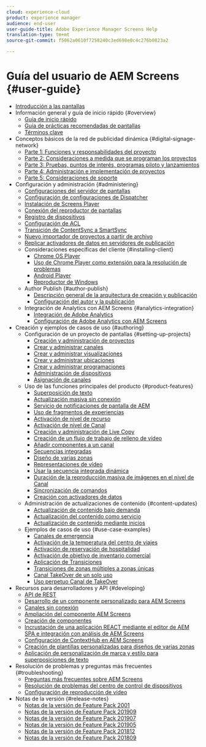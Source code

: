 ```yaml
---
cloud: experience-cloud
product: experience manager
audience: end-user
user-guide-title: Adobe Experience Manager Screens Help
translation-type: tm+mt
source-git-commit: f5062a0610f7258240c3ed698e0c4c276b0823a2

---
```



# Guía del usuario de AEM Screens {#user-guide}

+ [Introducción a las pantallas](aem-screens-introduction.md)
+ Información general y guía de inicio rápido {#overview}
   + [Guía de inicio rápido](kickstart-for-aem-screens.md)
   + [Guía de prácticas recomendadas de pantallas](https://docs.adobe.com/content/help/en/experience-manager-screens/using/about-guide.html)
   + [Términos clave](screens-glossary.md)
+ Conceptos básicos de la red de publicidad dinámica {#digital-signage-network}
   + [Parte 1: Funciones y responsabilidades del proyecto](project-roles-responsibilities.md)
   + [Parte 2: Consideraciones a medida que se programan los proyectos](project-considerations.md)
   + [Parte 3: Pruebas, puntos de interés, programas piloto y lanzamientos](testing-pocs-pilots-rollouts.md)
   + [Parte 4: Administración e implementación de proyectos](project-management-and-deployment.md)
   + [Parte 5: Consideraciones de soporte](support-considerations.md)
+ Configuración y administración {#administering}
   + [Configuraciones del servidor de pantallas](configuring-screens-introduction.md)
   + [Configuración de configuraciones de Dispatcher](dispatcher-configurations-aem-screens.md)
   + [Instalación de Screens Player](installing-screens-player.md)
   + [Conexión del reproductor de pantallas](working-with-screens-player.md)
   + [Registro de dispositivos](device-registration.md)
   + [Configuración de ACL](setting-up-acls.md)
   + [Transición de ContentSync a SmartSync](smartsync.md)
   + [Nuevo importador de proyectos a partir de archivo](project-importer.md)
   + [Replicar activadores de datos en servidores de publicación](replicating-data-triggers.md)
   + Consideraciones específicas del cliente {#installing-client}
      + [Chrome OS Player](implementing-chrome-os-player.md)
      + [Uso de Chrome Player como extensión para la resolución de problemas](using-chrome-player-as-an-extension.md)
      + [Android Player](implementing-android-player.md)
      + [Reproductor de Windows](implementing-windows-player.md)
   + Author Publish {#author-publish}
      + [Descripción general de la arquitectura de creación y publicación](author-publish-architecture-overview.md)
      + [Configuración del autor y la publicación](author-and-publish.md)
   + Integración de Analytics con AEM Screens {#analytics-integration}
      + [Integración de Adobe Analytics](adobe-analytics-integration-aem-screens.md)
      + [Configuración de Adobe Analytics con AEM Screens](configuring-adobe-analytics-aem-screens.md)
+ Creación y ejemplos de casos de uso {#authoring}
   + Configuración de un proyecto de pantallas {#setting-up-projects}
      + [Creación y administración de proyectos](creating-a-screens-project.md)
      + [Crear y administrar canales](managing-channels.md)
      + [Crear y administrar visualizaciones](managing-displays.md)
      + [Crear y administrar ubicaciones](managing-locations.md)
      + [Crear y administrar programaciones](managing-schedules.md)
      + [Administración de dispositivos](managing-devices.md)
      + [Asignación de canales](channel-assignment.md)
   + Uso de las funciones principales del producto {#product-features}
      + [Superposición de texto](text-overlay.md)
      + [Actualización masiva sin conexión](bulk-offline-update.md)
      + [Servicio de notificaciones de pantalla de AEM](screens-notifications-service.md)
      + [Uso de fragmentos de experiencias](experience-fragments-in-screens.md)
      + [Activación de nivel de recurso](asset-level-scheduling.md)
      + [Activación de nivel de Canal](channel-level-activation.md)
      + [Creación y administración de Live Copy](managing-livecopy.md)
      + [Creación de un flujo de trabajo de relleno de vídeo](creating-a-video-padding-workflow.md)
      + [Añadir componentes a un canal](adding-components-to-a-channel.md)
      + [Secuencias integradas](embedded-sequences.md)
      + [Diseño de varias zonas](multi-zone-layout-aem-screens.md)
      + [Representaciones de vídeo](generating-renditions.md)
      + [Usar la secuencia integrada dinámica](dynamic-embedded-sequences.md)
      + [Duración de la reproducción masiva de imágenes en el nivel de Canal](channel-level-image-playback.md)
      + [Sincronización de comandos](using-command-sync.md)
      + [Creación con activadores de datos](authoring-data-triggers.md)
   + Administración de actualizaciones de contenido {#content-updates}
      + [Actualización de contenido bajo demanda](on-demand-content.md)
      + [Actualización del contenido como servicio](content-update-as-a-service.md)
      + [Actualización de contenido mediante inicios](launches.md)
   + Ejemplos de casos de uso {#use-case-examples}
      + [Canales de emergencia](emergency-channel.md)
      + [Activación de la temperatura del centro de viajes](local-temperature-activation.md)
      + [Activación de reservación de hospitalidad](hospitality-reservation-activation.md)
      + [Activación de objetivo de inventario comercial](retail-inventory-activation.md)
      + [Aplicación de Transiciones](applying-transitions.md)
      + [Transiciones de zonas múltiples a zonas únicas](multizone-to-singlezone.md)
      + [Canal TakeOver de un solo uso](single-use-takeover-channel.md)
      + [Uso perpetuo Canal de TakeOver](perpetual-takeover-channel.md)
+ Recursos para desarrolladores y API {#developing}
   + [API de REST](rest-api.md)
   + [Desarrollo de un componente personalizado para AEM Screens](developing-custom-component-tutorial-develop.md)
   + [Canales sin conexión](offline-channels.md)
   + [Ampliación del componente AEM Screens](extending-component-tutorial-develop.md)
   + [Creación de componentes](creating-components.md)
   + [Incrustación de una aplicación REACT mediante el editor de AEM SPA e integración con análisis de AEM Screens](embedding-react-app.md)
   + [Configuración de ContextHub en AEM Screens](configuring-context-hub.md)
   + [Creación de plantillas personalizadas para diseños de varias zonas](creating-custom-templates-multizone-layouts.md)
   + [Aplicación de personalización de marca y estilo para superposiciones de texto](custom-branding-text-overlays.md)
+ Resolución de problemas y preguntas más frecuentes {#troubleshooting}
   + [Preguntas más frecuentes sobre AEM Screens](aem-screens-faqs.md)
   + [Resolución de problemas del centro de control de dispositivos](monitoring-screens.md)
   + [Configuración de reproducción de vídeo](troubleshoot-videos.md)
+ Notas de la versión {#release-notes}
   + [Notas de la versión de Feature Pack 2001](release-notes-fp-202001.md)
   + [Notas de la versión de Feature Pack 201909](release-notes-fp-201909.md)
   + [Notas de la versión de Feature Pack 201907](release-notes-fp-201907.md)
   + [Notas de la versión de Feature Pack 201905](screens-release-notes-fp-201905.md)
   + [Notas de la versión de Feature Pack 201812](release-notes-fp-201812.md)
   + [Notas de la versión de Feature Pack 201809](screens-release-notes.md)

